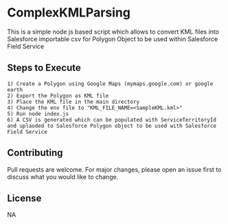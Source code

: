 # ComplexKMLParsing
This is a simple node js based script which allows to convert KML files into Salesforce importable csv for Polygon Object to be used within Salesforce Field Service

## Steps to Execute
```
1) Create a Polygon using Google Maps (mymaps.google.com) or google earth
2) Export the Polygon as KML file
3) Place the KML file in the main directory
4) Change the env file to "KML_FILE_NAME=<SampleKML.kml>"
5) Run node index.js
6) A CSV is generated which can be populated with ServiceTerritoryId and uplaoded to Salesforce Polygon object to be used with Salesforce Field Service
```

## Contributing
Pull requests are welcome. For major changes, please open an issue first to discuss what you would like to change.


## License
NA
